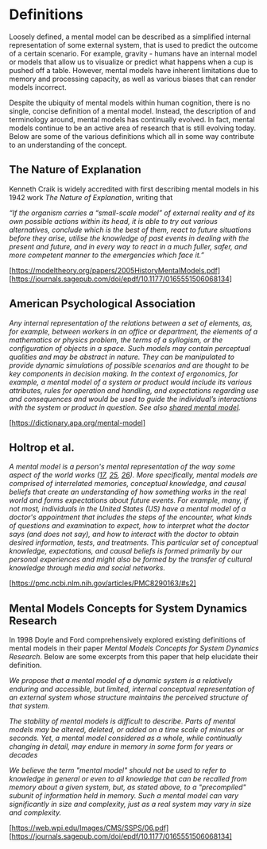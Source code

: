 
# Definitions
Loosely defined, a mental model can be described as a simplified internal representation of some external system, that is used to predict the outcome of a certain scenario. For example, gravity - humans have an internal model or models that allow us to visualize or predict what happens when a cup is pushed off a table. However, mental models have inherent limitations due to memory and processing capacity, as well as various biases that can render models incorrect.

Despite the ubiquity of mental models within human cognition, there is no single, concise definition of a mental model. Instead, the description of and terminology around, mental models has continually evolved. In fact, mental models continue to be an active area of research that is still evolving today. Below are some of the various definitions which all in some way contribute to an understanding of the concept. 

## The Nature of Explanation
Kenneth Craik is widely accredited with first describing mental models in his 1942 work *The Nature of Explanation*, writing that

*“If the organism carries a “small-scale model” of external reality and of its own possible actions within its head, it is able to try out various alternatives, conclude which is the best of them, react to future situations before they arise, utilise the knowledge of past events in dealing with the present and future, and in every way to react in a much fuller, safer, and more competent manner to the emergencies which face it.”*

[https://modeltheory.org/papers/2005HistoryMentalModels.pdf]
[https://journals.sagepub.com/doi/epdf/10.1177/0165551506068134]

## American Psychological Association 
*Any internal representation of the relations between a set of elements, as, for example, between workers in an office or department, the elements of a mathematics or physics problem, the terms of a syllogism, or the configuration of objects in a space. Such models may contain perceptual qualities and may be abstract in nature. They can be manipulated to provide dynamic simulations of possible scenarios and are thought to be key components in decision making. In the context of ergonomics, for example, a mental model of a system or product would include its various attributes, rules for operation and handling, and expectations regarding use and consequences and would be used to guide the individual’s interactions with the system or product in question. See also [shared mental model](https://dictionary.apa.org/shared-mental-model).*

[https://dictionary.apa.org/mental-model]

## Holtrop et al.
*A mental model is a person's mental representation of the way some aspect of the world works ([17](https://pmc.ncbi.nlm.nih.gov/articles/PMC8290163/#B17), [25](https://pmc.ncbi.nlm.nih.gov/articles/PMC8290163/#B25), [26](https://pmc.ncbi.nlm.nih.gov/articles/PMC8290163/#B26)). More specifically, mental models are comprised of interrelated memories, conceptual knowledge, and causal beliefs that create an understanding of how something works in the real world and forms expectations about future events. For example, many, if not most, individuals in the United States (US) have a mental model of a doctor's appointment that includes the steps of the encounter, what kinds of questions and examination to expect, how to interpret what the doctor says (and does not say), and how to interact with the doctor to obtain desired information, tests, and treatments. This particular set of conceptual knowledge, expectations, and causal beliefs is formed primarily by our personal experiences and might also be formed by the transfer of cultural knowledge through media and social networks.*

[https://pmc.ncbi.nlm.nih.gov/articles/PMC8290163/#s2]

## Mental Models Concepts for System Dynamics Research
In 1998 Doyle and Ford comprehensively explored existing definitions of mental models in their paper *Mental Models Concepts for System Dynamics Research*. Below are some excerpts from this paper that help elucidate their definition.

*We propose that a mental model of a dynamic system is a relatively enduring and
accessible, but limited, internal conceptual representation of an external system whose
structure maintains the perceived structure of that system.*

*The stability of mental models is difficult to describe. Parts of mental models
may be altered, deleted, or added on a time scale of minutes or seconds. Yet, a mental
model considered as a whole, while continually changing in detail, may endure in
memory in some form for years or decades*

*We believe the term "mental model" should not be used to refer to knowledge in
general or even to all knowledge that can be recalled from memory about a given system,
but, as stated above, to a "precompiled" subunit of information held in memory. Such a
mental model can vary significantly in size and complexity, just as a real system may
vary in size and complexity.*

[https://web.wpi.edu/Images/CMS/SSPS/06.pdf]
[https://journals.sagepub.com/doi/epdf/10.1177/0165551506068134]

